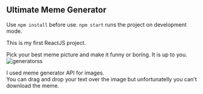## Ultimate Meme Generator
Use ``npm install`` before use.
``npm start`` runs the project on development mode.

This is my first ReactJS project.

Pick your best meme picture and make it funny or boring. It is up to you.
![generatorss](https://user-images.githubusercontent.com/45670152/98152849-640e4b80-1ee3-11eb-864b-c410b5355280.png)

I used meme generator API for images.<br>
You can drag and drop your text over the image but unfortunatelly you can't download the meme.
